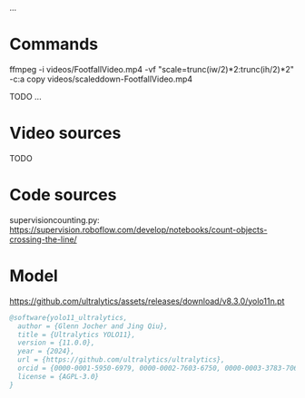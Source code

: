 
...

# Commands

ffmpeg -i videos/FootfallVideo.mp4 -vf  "scale=trunc(iw/2)*2:trunc(ih/2)*2" -c:a copy videos/scaleddown-FootfallVideo.mp4 

TODO ...

# Video sources

TODO

# Code sources

supervisioncounting.py:
https://supervision.roboflow.com/develop/notebooks/count-objects-crossing-the-line/

# Model

https://github.com/ultralytics/assets/releases/download/v8.3.0/yolo11n.pt

```bibtex
@software{yolo11_ultralytics,
  author = {Glenn Jocher and Jing Qiu},
  title = {Ultralytics YOLO11},
  version = {11.0.0},
  year = {2024},
  url = {https://github.com/ultralytics/ultralytics},
  orcid = {0000-0001-5950-6979, 0000-0002-7603-6750, 0000-0003-3783-7069},
  license = {AGPL-3.0}
}   
```

